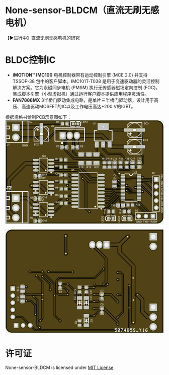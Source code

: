 # None-sensor-BLDCM（直流无刷无感电机）
 【▶进行中】直流无刷无感电机的研究
# BLDC控制IC
 + **iMOTION™ IMC100** 电机控制器带有运动控制引擎 (MCE 2.0) 并支持 TSSOP-38 包中的客户脚本。IMC101T-T038 是用于变速驱动器的灵活控制解决方案。它为永磁同步电机 (PMSM) 执行无传感器磁场定向控制 (FOC)。集成脚本引擎（小型虚拟机）通过运行客户脚本提供应用程序灵活性。  
 + **FAN7888MX** 3半桥门驱动集成电路，是单片三半桥门驱动器，设计用于高压、高速驱动MOSFET的IC以及工作电压高达+200 V的IGBT。  

根据规格书绘制PCB示意图如下：  
![正面仿真图](https://github.com/EternalStarCHN/None-sensor-BLDCM/blob/main/PIC/%E5%AE%9E%E7%89%A9%E4%BB%BF%E7%9C%9F%E5%9B%BE1.png?raw=true)  

![反面仿真图](https://github.com/EternalStarCHN/None-sensor-BLDCM/blob/main/PIC/%E5%AE%9E%E7%89%A9%E4%BB%BF%E7%9C%9F%E5%9B%BE2.png?raw=true)  
# 许可证
None-sensor-BLDCM is licensed under [MIT License](https://github.com/EternalStarCHN/None-sensor-BLDCM/blob/main/LICENSE).